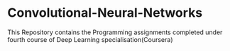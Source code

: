 # Convolutional-Neural-Networks

This Repository contains the Programming assignments completed under fourth course of Deep Learning specialisation(Coursera)
